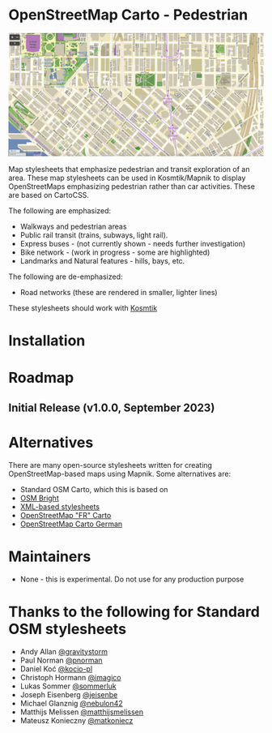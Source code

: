 # OpenStreetMap Carto - Pedestrian

![screenshot](https://github.com/corb555/openstreetmap-carto-walking/blob/1fe3b736e584b62f742cadb9c64ec72148f3dbe2/seattle_z16.png)

Map stylesheets that emphasize pedestrian and transit exploration of an area.  These map stylesheets can be 
used in Kosmtik/Mapnik to display OpenStreetMaps emphasizing pedestrian rather than car activities.  These are based on 
CartoCSS.

The following are emphasized:
* Walkways and pedestrian areas
* Public rail transit (trains, subways, light rail). 
* Express buses - (not currently shown - needs further investigation)
* Bike network - (work in progress - some are highlighted)
* Landmarks and Natural features - hills, bays, etc.

The following are de-emphasized:
* Road networks (these are rendered in smaller, lighter lines)

These stylesheets should work with [Kosmtik](https://github.com/kosmtik/kosmtik)

# Installation

[](https://github.com/corb555/openstreetmap-carto-walking/blob/3c235f1ebef4ce4ac0e1ef6099e09885d8afbace/INSTALL.md)

# Roadmap

## Initial Release (v1.0.0, September 2023)


# Alternatives

There are many open-source stylesheets written for creating OpenStreetMap-based
maps using Mapnik. Some alternatives are:

* Standard OSM Carto, which this is based on
* [OSM Bright](https://github.com/mapbox/osm-bright)
* [XML-based stylesheets](https://github.com/openstreetmap/mapnik-stylesheets)
* [OpenStreetMap "FR" Carto](https://github.com/cquest/osmfr-cartocss)
* [OpenStreetMap Carto German](https://github.com/giggls/openstreetmap-carto-de)

# Maintainers
* None - this is experimental.  Do not use for any production purpose

# Thanks to the following for Standard OSM stylesheets

* Andy Allan [@gravitystorm](https://github.com/gravitystorm)
* Paul Norman [@pnorman](https://github.com/pnorman)
* Daniel Koć [@kocio-pl](https://github.com/kocio-pl)
* Christoph Hormann [@imagico](https://github.com/imagico)
* Lukas Sommer [@sommerluk](https://github.com/sommerluk)
* Joseph Eisenberg [@jeisenbe](https://github.com/jeisenbe)
* Michael Glanznig [@nebulon42](https://github.com/nebulon42)
* Matthijs Melissen [@matthijsmelissen](https://github.com/matthijsmelissen)
* Mateusz Konieczny [@matkoniecz](https://github.com/matkoniecz)
